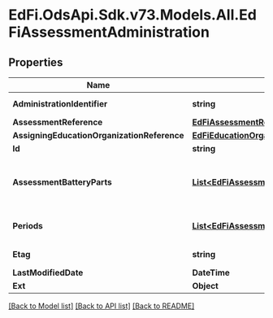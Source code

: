 # EdFi.OdsApi.Sdk.v73.Models.All.EdFiAssessmentAdministration

## Properties

Name | Type | Description | Notes
------------ | ------------- | ------------- | -------------
**AdministrationIdentifier** | **string** | The title or name of the assessment in the context of its administration. | 
**AssessmentReference** | [**EdFiAssessmentReference**](EdFiAssessmentReference.md) |  | 
**AssigningEducationOrganizationReference** | [**EdFiEducationOrganizationReference**](EdFiEducationOrganizationReference.md) |  | 
**Id** | **string** |  | [optional] 
**AssessmentBatteryParts** | [**List&lt;EdFiAssessmentAdministrationAssessmentBatteryPart&gt;**](EdFiAssessmentAdministrationAssessmentBatteryPart.md) | An unordered collection of assessmentAdministrationAssessmentBatteryParts. A reference to the parts of the assessment battery that are offered in this administration of the assessment. | [optional] 
**Periods** | [**List&lt;EdFiAssessmentAdministrationPeriod&gt;**](EdFiAssessmentAdministrationPeriod.md) | An unordered collection of assessmentAdministrationPeriods. The anticipated dates for the assessment or administration window. | [optional] 
**Etag** | **string** | A unique system-generated value that identifies the version of the resource. | [optional] 
**LastModifiedDate** | **DateTime** | The date and time the resource was last modified. | [optional] 
**Ext** | **Object** | Extensions to the AssessmentAdministration entity. | [optional] 

[[Back to Model list]](../../README.md#documentation-for-models) [[Back to API list]](../../README.md#documentation-for-api-endpoints) [[Back to README]](../../README.md)

